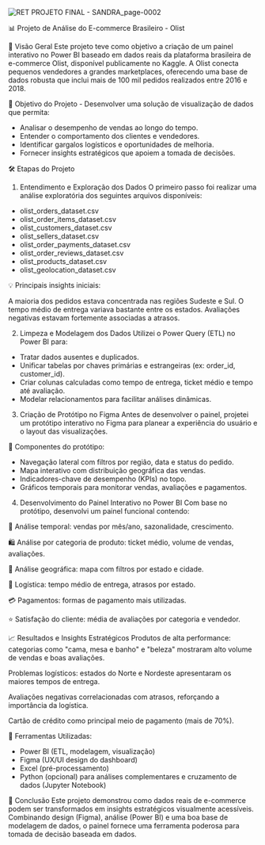 ![RET  PROJETO FINAL - SANDRA_page-0002](https://github.com/user-attachments/assets/1b15a438-f1ae-4119-b1cc-acee363f3905)


📊 Projeto de Análise do E-commerce Brasileiro - Olist

🧩 Visão Geral
Este projeto teve como objetivo a criação de um painel interativo no Power BI baseado em dados reais da plataforma brasileira de e-commerce Olist, disponível publicamente no Kaggle. A Olist conecta pequenos vendedores a grandes marketplaces, oferecendo uma base de dados robusta que inclui mais de 100 mil pedidos realizados entre 2016 e 2018.

🎯 Objetivo do Projeto - Desenvolver uma solução de visualização de dados que permita:
- Analisar o desempenho de vendas ao longo do tempo.
- Entender o comportamento dos clientes e vendedores.
- Identificar gargalos logísticos e oportunidades de melhoria.
- Fornecer insights estratégicos que apoiem a tomada de decisões.

🛠️ Etapas do Projeto
1. Entendimento e Exploração dos Dados
O primeiro passo foi realizar uma análise exploratória dos seguintes arquivos disponíveis:
- olist_orders_dataset.csv
- olist_order_items_dataset.csv
- olist_customers_dataset.csv
- olist_sellers_dataset.csv
- olist_order_payments_dataset.csv
- olist_order_reviews_dataset.csv
- olist_products_dataset.csv
- olist_geolocation_dataset.csv

💡 Principais insights iniciais:

A maioria dos pedidos estava concentrada nas regiões Sudeste e Sul.
O tempo médio de entrega variava bastante entre os estados.
Avaliações negativas estavam fortemente associadas a atrasos.

2. Limpeza e Modelagem dos Dados
Utilizei o Power Query (ETL) no Power BI para:
- Tratar dados ausentes e duplicados.
- Unificar tabelas por chaves primárias e estrangeiras (ex: order_id, customer_id).
- Criar colunas calculadas como tempo de entrega, ticket médio e tempo até avaliação.
- Modelar relacionamentos para facilitar análises dinâmicas.

3. Criação de Protótipo no Figma
Antes de desenvolver o painel, projetei um protótipo interativo no Figma para planear a experiência do usuário e o layout das visualizações.

📌 Componentes do protótipo:
- Navegação lateral com filtros por região, data e status do pedido.
- Mapa interativo com distribuição geográfica das vendas.
- Indicadores-chave de desempenho (KPIs) no topo.
- Gráficos temporais para monitorar vendas, avaliações e pagamentos.

4. Desenvolvimento do Painel Interativo no Power BI
Com base no protótipo, desenvolvi um painel funcional contendo:

📆 Análise temporal: vendas por mês/ano, sazonalidade, crescimento.

🛍️ Análise por categoria de produto: ticket médio, volume de vendas, avaliações.

📍 Análise geográfica: mapa com filtros por estado e cidade.

🚚 Logística: tempo médio de entrega, atrasos por estado.

💳 Pagamentos: formas de pagamento mais utilizadas.

⭐ Satisfação do cliente: média de avaliações por categoria e vendedor.

📈 Resultados e Insights Estratégicos
Produtos de alta performance: categorias como "cama, mesa e banho" e "beleza" mostraram alto volume de vendas e boas avaliações.

Problemas logísticos: estados do Norte e Nordeste apresentaram os maiores tempos de entrega.

Avaliações negativas correlacionadas com atrasos, reforçando a importância da logística.

Cartão de crédito como principal meio de pagamento (mais de 70%).

🔧 Ferramentas Utilizadas:
- Power BI (ETL, modelagem, visualização)
- Figma (UX/UI design do dashboard)
- Excel (pré-processamento)
- Python (opcional) para análises complementares e cruzamento de dados (Jupyter Notebook)

📝 Conclusão
Este projeto demonstrou como dados reais de e-commerce podem ser transformados em insights estratégicos visualmente acessíveis. Combinando design (Figma), análise (Power BI) e uma boa base de modelagem de dados, o painel fornece uma ferramenta poderosa para tomada de decisão baseada em dados.
